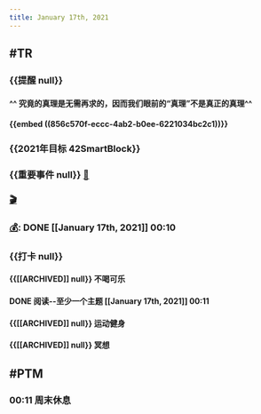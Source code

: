 ```yaml
---
title: January 17th, 2021
---
```


## #TR
### {{提醒 null}}
#### ^^ 究竟的真理是无需再求的，因而我们眼前的“真理”不是真正的真理^^ 

#### {{embed ((856c570f-eccc-4ab2-b0ee-6221034bc2c1))}}

### {{2021年目标 42SmartBlock}}

### {{重要事件 null}} [🧸]([[Theday]])
#### 

### [🎬]([[PTM]]) 

### [💰]([[Bill]]): DONE  [[January 17th, 2021]] 00:10

### {{打卡 null}}
#### {{[[ARCHIVED]] null}} 不喝可乐

#### DONE 阅读--至少一个主题 [[January 17th, 2021]] 00:11

#### {{[[ARCHIVED]] null}} 运动健身

#### {{[[ARCHIVED]] null}} 冥想

## #PTM
### 00:11 周末休息

### 
